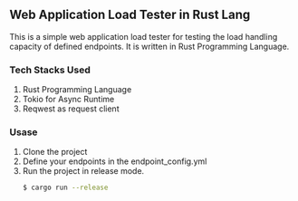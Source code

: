 ## Web Application Load Tester in Rust Lang
This is a simple web application load tester for testing the load handling capacity of defined endpoints. It is written in Rust Programming Language.

### Tech Stacks Used
1. Rust Programming Language
2. Tokio for Async Runtime
3. Reqwest as request client


### Usase
1. Clone the project
2. Define your endpoints in the endpoint_config.yml
3. Run the project in release mode.
    ```bash
    $ cargo run --release
    ```

